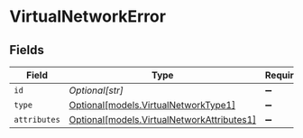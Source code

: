 # VirtualNetworkError


## Fields

| Field                                                                                | Type                                                                                 | Required                                                                             | Description                                                                          |
| ------------------------------------------------------------------------------------ | ------------------------------------------------------------------------------------ | ------------------------------------------------------------------------------------ | ------------------------------------------------------------------------------------ |
| `id`                                                                                 | *Optional[str]*                                                                      | :heavy_minus_sign:                                                                   | N/A                                                                                  |
| `type`                                                                               | [Optional[models.VirtualNetworkType1]](../models/virtualnetworktype1.md)             | :heavy_minus_sign:                                                                   | N/A                                                                                  |
| `attributes`                                                                         | [Optional[models.VirtualNetworkAttributes1]](../models/virtualnetworkattributes1.md) | :heavy_minus_sign:                                                                   | N/A                                                                                  |